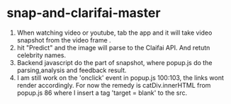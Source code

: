 # snap-and-clarifai-master

1. When watching video or youtube, tab the app and it will take video snapshot from the video frame .
2. hit "Predict" and the image will parse to the Claifai API. And retutn celebrity names.
3. Backend javascript do the part of snapshot, where popup.js do the parsing,analysis and feedback result.
4. I am still work on the 'onclick' event in popup.js 100:103, the links wont render accordingly. For now the remedy is catDiv.innerHTML from popup.js 86 where I insert a tag 'target =  blank' to the src. 

